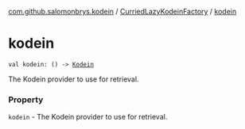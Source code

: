[com.github.salomonbrys.kodein](../index.md) / [CurriedLazyKodeinFactory](index.md) / [kodein](.)

# kodein

`val kodein: () -> `[`Kodein`](../-kodein/index.md)

The Kodein provider to use for retrieval.

### Property

`kodein` - The Kodein provider to use for retrieval.